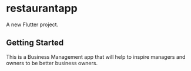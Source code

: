 # restaurantapp

A new Flutter project.

## Getting Started

This is a Business Management app that will help to inspire managers and owners to be better business owners.
